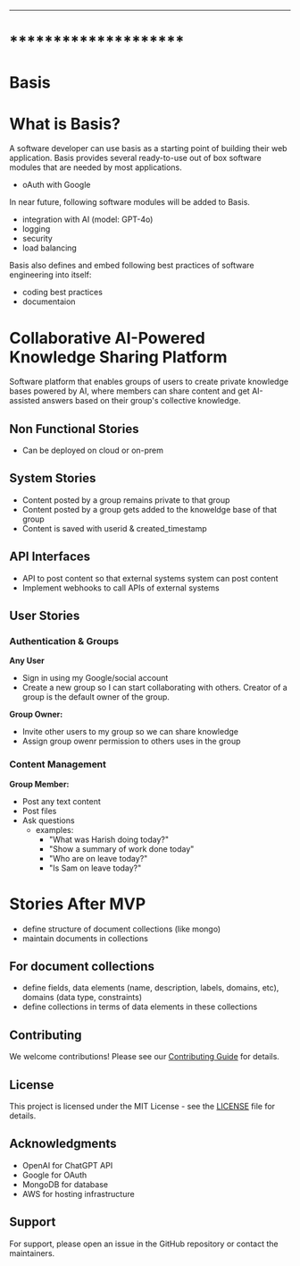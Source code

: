 




---
# ********************

# Basis


# What is Basis?
A software developer can use basis as a starting point of building their web application. Basis provides several ready-to-use out of box software modules that are needed by most applications.  
- oAuth with Google

In near future, following software modules will be added to Basis.
- integration with AI (model: GPT-4o)
- logging
- security
- load balancing

Basis also defines and embed following best practices of software engineering into itself:
- coding best practices 
- documentaion


# Collaborative AI-Powered Knowledge Sharing Platform

Software platform that enables groups of users to create private knowledge bases powered by AI, where members can share content and get AI-assisted answers based on their group's collective knowledge.

## Non Functional Stories
- Can be deployed on cloud or on-prem

## System Stories
- Content posted by a group remains private to that group
- Content posted by a group gets added to the knoweldge base of that group
- Content is saved with userid & created_timestamp

## API Interfaces
- API to post content so that external systems system can post content
- Implement webhooks to call APIs of external systems

## User Stories

### Authentication & Groups

**Any User**
- Sign in using my Google/social account
- Create a new group so I can start collaborating with others. Creator of a group is the default owner of the group.

**Group Owner:**
- Invite other users to my group so we can share knowledge
- Assign group owenr permission to others uses in the group 


### Content Management
**Group Member:**  
- Post any text content
- Post files
- Ask questions
  - examples: 
    - "What was Harish doing today?"
    - "Show a summary of work done today"
    - "Who are on leave today?"
    - "Is Sam on leave today?" 

# Stories After MVP
- define structure of document collections (like mongo)
- maintain documents in collections

## For document collections
- define fields, data elements (name, description, labels, domains, etc), domains (data type, constraints)
- define collections in terms of data elements in these collections 


## Contributing

We welcome contributions! Please see our [Contributing Guide](CONTRIBUTING.md) for details.

## License

This project is licensed under the MIT License - see the [LICENSE](LICENSE) file for details.

## Acknowledgments

- OpenAI for ChatGPT API
- Google for OAuth
- MongoDB for database
- AWS for hosting infrastructure

## Support

For support, please open an issue in the GitHub repository or contact the maintainers.


